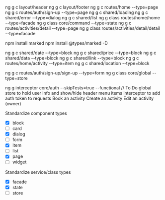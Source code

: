 ng g c layout/header
ng g c layout/footer
ng g c routes/home --type=page
ng g c routes/auth/sign-up --type=page
ng g c shared/loading
ng g c shared/error --type=dialog
ng g c shared/list
ng g class routes/home/home --type=facade
ng g class core/command --type=state
ng g c routes/activities/detail --type=page
ng g class routes/activities/detail/detail --type=facade

npm install marked
npm install @types/marked -D

ng g c shared/date --type=block
ng g c shared/price --type=block
ng g c shared/data --type=block
ng g c shared/link --type=block
ng g c routes/home/activity --type=item
ng g c shared/location --type=block

ng g c routes/auth/sign-up/sign-up --type=form
ng g class core/global --type=store

ng g interceptor core/auth --skipTests=true --functional
// To Do
global store to hold user info and show/hide header menu items
interceptor to add auth token to requests
Book an activity
Create an activity
Edit an activity (owner)

Standardize component types

- [x] block
- [ ] card
- [x] dialog
- [ ] form
- [x] item
- [ ] list
- [x] page
- [ ] widget

Standardize service/class types

- [x] facade
- [x] state
- [ ] store
